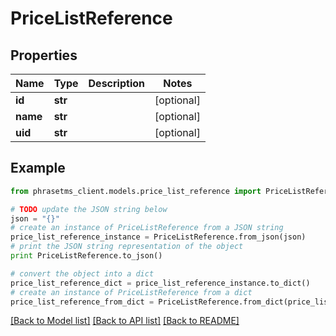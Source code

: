 # PriceListReference

## Properties

| Name     | Type    | Description | Notes      |
| -------- | ------- | ----------- | ---------- |
| **id**   | **str** |             | [optional] |
| **name** | **str** |             | [optional] |
| **uid**  | **str** |             | [optional] |

## Example

```python
from phrasetms_client.models.price_list_reference import PriceListReference

# TODO update the JSON string below
json = "{}"
# create an instance of PriceListReference from a JSON string
price_list_reference_instance = PriceListReference.from_json(json)
# print the JSON string representation of the object
print PriceListReference.to_json()

# convert the object into a dict
price_list_reference_dict = price_list_reference_instance.to_dict()
# create an instance of PriceListReference from a dict
price_list_reference_from_dict = PriceListReference.from_dict(price_list_reference_dict)
```

[[Back to Model list]](../README.md#documentation-for-models) [[Back to API list]](../README.md#documentation-for-api-endpoints) [[Back to README]](../README.md)

